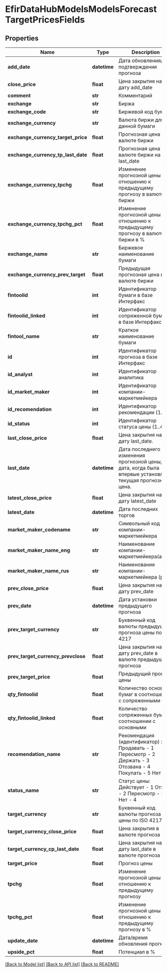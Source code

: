 # EfirDataHubModelsModelsForecastTargetPricesFields

## Properties
Name | Type | Description | Notes
------------ | ------------- | ------------- | -------------
**add_date** | **datetime** | Дата обновления/подтверждения прогноза | [optional] 
**close_price** | **float** | Цена закрытия на дату add_date | [optional] 
**comment** | **str** | Комментарий | [optional] 
**exchange** | **str** | Биржа | [optional] 
**exchange_code** | **str** | Биржевой код бумаги | [optional] 
**exchange_currency** | **str** | Валюта биржи для данной бумаги | [optional] 
**exchange_currency_target_price** | **float** | Прогнозная цена в валюте биржи | [optional] 
**exchange_currency_tp_last_date** | **float** | Прогнозная цена в валюте биржи на дату last_date | [optional] 
**exchange_currency_tpchg** | **float** | Изменение прогнозной цены по отношению к предыдущему прогнозу в валюте биржи | [optional] 
**exchange_currency_tpchg_pct** | **float** | Изменение прогнозной цены по отношению к предыдущему прогнозу в валюте биржи в % | [optional] 
**exchange_name** | **str** | Биржевое наименование бумаги | [optional] 
**exchange_currency_prev_target** | **float** | Предыдущая прогнозная цена в валюте биржи | [optional] 
**fintoolid** | **int** | Идентификатор бумаги в базе Интерфакс | [optional] 
**fintoolid_linked** | **int** | Идентификатор сопряженной бумаги в базе Интерфакс | [optional] 
**fintool_name** | **str** | Краткое наименование бумаги | [optional] 
**id** | **int** | Идентификатор прогноза в базе Интерфакс | [optional] 
**id_analyst** | **int** | Идентификатор аналитика | [optional] 
**id_market_maker** | **int** | Идентификатор компании-маркетмейкера | [optional] 
**id_recomendation** | **int** | Идентификатор рекомендации (1..6) | [optional] 
**id_status** | **int** | Идентификатор статуса цены (1..4) | [optional] 
**last_close_price** | **float** | Цена закрытия на дату last_date. | [optional] 
**last_date** | **datetime** | Дата последнего изменения прогнозной цены, т.е. дата, когда была впервые установлена текущая прогнозная цена. | [optional] 
**latest_close_price** | **float** | Цена закрытия на дату latest_date | [optional] 
**latest_date** | **datetime** | Дата последних торгов | [optional] 
**market_maker_codename** | **str** | Символьный код компании-маркетмейкера | [optional] 
**market_maker_name_eng** | **str** | Наименование компании-маркетмейкера(англ.) | [optional] 
**market_maker_name_rus** | **str** | Наименование компании-маркетмейкера (рус.) | [optional] 
**prev_close_price** | **float** | Цена закрытия на дату prev_date | [optional] 
**prev_date** | **datetime** | Дата установки предыдущего прогноза | [optional] 
**prev_target_currency** | **str** | Буквенный код валюты предыдущего прогноза цены по ISO 4217 | [optional] 
**prev_target_currency_prevclose** | **float** | Цена закрытия на дату prev_date в валюте предыдущего прогноза | [optional] 
**prev_target_price** | **float** | Предыдущий прогноз цены | [optional] 
**qty_fintoolid** | **float** | Количество основных бумаг в соотношении с сопряженными | [optional] 
**qty_fintoolid_linked** | **float** | Количество сопряженных бумаг в соотношении с основными | [optional] 
**recomendation_name** | **str** | Рекомендация (идентификатор) :  Продавать - 1  Пересмотр - 2  Держать - 3  Отозвана - 4  Покупать - 5  Нет - 6 | [optional] 
**status_name** | **str** | Статус цены:  Действует - 1  Отзыв - 2  Пересмотр - 3  Нет - 4 | [optional] 
**target_currency** | **str** | Буквенный код валюты прогноза цены по ISO 4217 | [optional] 
**target_currency_close_price** | **float** | Цена закрытия в валюте прогноза | [optional] 
**target_currency_cp_last_date** | **float** | Цена закрытия на дату last_date в валюте прогноза | [optional] 
**target_price** | **float** | Прогноз цены | [optional] 
**tpchg** | **float** | Изменение прогнозной цены по отношению к предыдущему прогнозу | [optional] 
**tpchg_pct** | **float** | Изменение прогнозной цены по отношению к предыдущему прогнозу в % | [optional] 
**update_date** | **datetime** | Дата/время обновления прогноза | [optional] 
**upside_pct** | **float** | Потенциал в % | [optional] 

[[Back to Model list]](../README.md#documentation-for-models) [[Back to API list]](../README.md#documentation-for-api-endpoints) [[Back to README]](../README.md)


